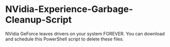 # NVidia-Experience-Garbage-Cleanup-Script
NVidia GeForce leaves drivers on your system FOREVER. You can download and schedule this PowerShell script to delete these files.
